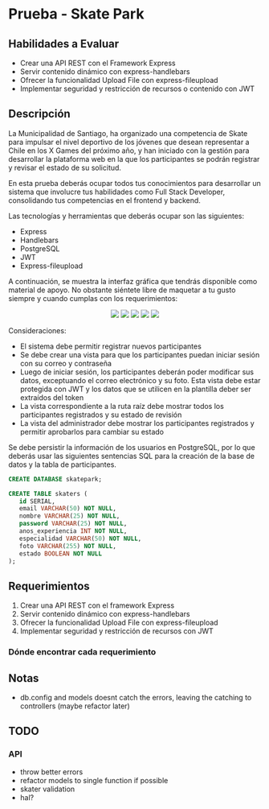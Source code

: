 # Prueba - Skate Park

## Habilidades a Evaluar

-  Crear una API REST con el Framework Express
-  Servir contenido dinámico con express-handlebars
-  Ofrecer la funcionalidad Upload File con express-fileupload
-  Implementar seguridad y restricción de recursos o contenido con JWT

## Descripción

La Municipalidad de Santiago, ha organizado una competencia de Skate para impulsar el nivel deportivo de los jóvenes que desean representar a Chile en los X Games del próximo año, y han iniciado con la gestión para desarrollar la plataforma web en la que los participantes se podrán registrar y revisar el estado de su solicitud.

En esta prueba deberás ocupar todos tus conocimientos para desarrollar un sistema que involucre tus habilidades como Full Stack Developer, consolidando tus competencias en el frontend y backend.

Las tecnologías y herramientas que deberás ocupar son las siguientes:

-  Express
-  Handlebars
-  PostgreSQL
-  JWT
-  Express-fileupload

A continuación, se muestra la interfaz gráfica que tendrás disponible como material de apoyo. No obstante siéntete libre de maquetar a tu gusto siempre y cuando cumplas con los requerimientos:

<p align="center">
   <img src="../assets/images/lista-participantes.png">
   <img src="../assets/images/registro-participantes.png">
   <img src="../assets/images/inicio-sesion.png">
   <img src="../assets/images/modificacion-datos.png">
   <img src="../assets/images/administracion.png">
</p>

Consideraciones:

-  El sistema debe permitir registrar nuevos participantes
-  Se debe crear una vista para que los participantes puedan iniciar sesión con su correo y contraseña
-  Luego de iniciar sesión, los participantes deberán poder modificar sus datos, exceptuando el correo electrónico y su foto. Esta vista debe estar protegida con JWT y los datos que se utilicen en la plantilla deber ser extraídos del token
-  La vista correspondiente a la ruta raíz debe mostrar todos los participantes registrados y su estado de revisión
-  La vista del administrador debe mostrar los participantes registrados y permitir aprobarlos para cambiar su estado

Se debe persistir la información de los usuarios en PostgreSQL, por lo que deberás usar las siguientes sentencias SQL para la creación de la base de datos y la tabla de participantes.

```sql
CREATE DATABASE skatepark;

CREATE TABLE skaters (
   id SERIAL,
   email VARCHAR(50) NOT NULL,
   nombre VARCHAR(25) NOT NULL,
   password VARCHAR(25) NOT NULL,
   anos_experiencia INT NOT NULL,
   especialidad VARCHAR(50) NOT NULL,
   foto VARCHAR(255) NOT NULL,
   estado BOOLEAN NOT NULL
);
```

## Requerimientos

1. Crear una API REST con el framework Express
2. Servir contenido dinámico con express-handlebars
3. Ofrecer la funcionalidad Upload File con express-fileupload
4. Implementar seguridad y restricción de recursos con JWT

### Dónde encontrar cada requerimiento

## Notas

-  db.config and models doesnt catch the errors, leaving the catching to controllers (maybe refactor later)

## TODO

### API

-  throw better errors
-  refactor models to single function if possible
-  skater validation
-  hal?
